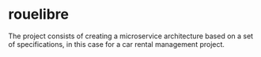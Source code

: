# rouelibre
The project consists of creating a microservice architecture based on a set of specifications, in this case for a car rental management project.
